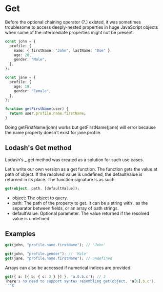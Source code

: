 # Get

Before the optional chaining operator (?.) existed, it was sometimes troublesome to access deeply-nested properties in huge JavaScript objects when some of the intermediate properties might not be present.

```ts
const john = {
  profile: {
    name: { firstName: "John", lastName: "Doe" },
    age: 20,
    gender: "Male",
  },
};

const jane = {
  profile: {
    age: 19,
    gender: "Female",
  },
};

function getFirstName(user) {
  return user.profile.name.firstName;
}
```

Doing getFirstName(john) works but getFirstName(jane) will error because the name property doesn't exist for jane.profile.

## Lodash's Get method

Lodash's \_.get method was created as a solution for such use cases.

Let's write our own version as a get function. The function gets the value at path of object. If the resolved value is undefined, the defaultValue is returned in its place. The function signature is as such:

```ts
get(object, path, [defaultValue]);
```

- object: The object to query.
- path: The path of the property to get. It can be a string with . as the separator between fields, or an array of path strings.
- defaultValue: Optional parameter. The value returned if the resolved value is undefined.

## Examples

```ts
get(john, "profile.name.firstName"); // 'John'

get(john, "profile.gender"); // 'Male'
get(jane, "profile.name.firstName"); // undefined
```

Arrays can also be accessed if numerical indices are provided.

````ts
get({ a: [{ b: { c: 3 } }] }, 'a.0.b.c'); // 3
There's no need to support syntax resembling get(object, 'a[0].b.c').
```ß
````
